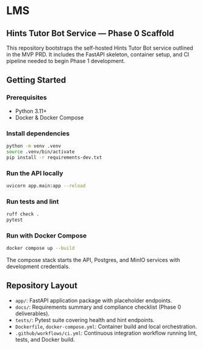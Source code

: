 # LMS

## Hints Tutor Bot Service — Phase 0 Scaffold

This repository bootstraps the self-hosted Hints Tutor Bot service outlined in the MVP PRD. It includes the FastAPI skeleton, container setup, and CI pipeline needed to begin Phase 1 development.

## Getting Started

### Prerequisites
- Python 3.11+
- Docker & Docker Compose

### Install dependencies
```bash
python -m venv .venv
source .venv/bin/activate
pip install -r requirements-dev.txt
```

### Run the API locally
```bash
uvicorn app.main:app --reload
```

### Run tests and lint
```bash
ruff check .
pytest
```

### Run with Docker Compose
```bash
docker compose up --build
```

The compose stack starts the API, Postgres, and MinIO services with development credentials.

## Repository Layout
- `app/`: FastAPI application package with placeholder endpoints.
- `docs/`: Requirements summary and compliance checklist (Phase 0 deliverables).
- `tests/`: Pytest suite covering health and hint endpoints.
- `Dockerfile`, `docker-compose.yml`: Container build and local orchestration.
- `.github/workflows/ci.yml`: Continuous integration workflow running lint, tests, and Docker build.
